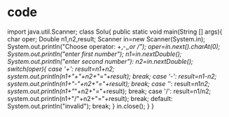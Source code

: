 # code
import java.util.Scanner;
class Solu{
public static void main(String [] args){
char oper;
Double n1,n2,result;
Scanner in=new Scanner(System.in);
System.out.println("Choose operator: +,-,*,or /");
oper=in.next().charAt(0);
System.out.println("enter first number");
n1=in.nextDouble();
System.out.println("enter second number"):
n2=in.nextDouble();
switch(oper){
case '+':
result=n1+n2;
system.out.println(n1+"+"+n2+"="+result);
break;
case '-':
result=n1-n2;
system.out.println(n1+"-"+n2+"="+result);
break;
case '*':
result=n1*n2;
system.out.println(n1+"*"+n2+"="+result);
break;
case '/':
result=n1/n2;
system.out.println(n1+"/"+n2+"="+result);
break;
default:
System.out.println("invalid");
break;
}
in.close();
}
}
